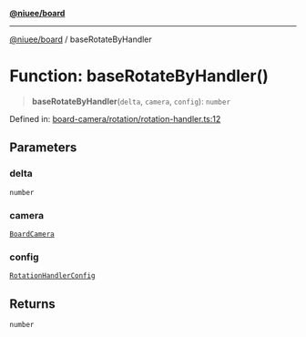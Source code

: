 [**@niuee/board**](../README.md)

***

[@niuee/board](../globals.md) / baseRotateByHandler

# Function: baseRotateByHandler()

> **baseRotateByHandler**(`delta`, `camera`, `config`): `number`

Defined in: [board-camera/rotation/rotation-handler.ts:12](https://github.com/niuee/board/blob/cc09a87e934160adef876c4e11d51fd97e78653d/src/board-camera/rotation/rotation-handler.ts#L12)

## Parameters

### delta

`number`

### camera

[`BoardCamera`](../interfaces/BoardCamera.md)

### config

[`RotationHandlerConfig`](../type-aliases/RotationHandlerConfig.md)

## Returns

`number`

